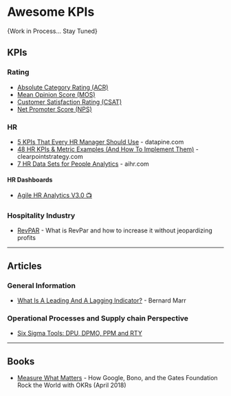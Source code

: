 # Awesome KPIs

{Work in Process... Stay Tuned}

## KPIs

### Rating
* [Absolute Category Rating (ACR)](https://en.wikipedia.org/wiki/Absolute_Category_Rating)
* [Mean Opinion Score (MOS)](https://www.twilio.com/docs/glossary/what-is-mean-opinion-score-mos)
* [Customer Satisfaction Rating (CSAT)](https://blog.hubspot.com/service/customer-satisfaction-score)
* [Net Promoter Score (NPS)](https://www.twilio.com/docs/glossary/what-is-net-promoter-score)


### HR
* [5 KPIs That Every HR Manager Should Use](https://www.datapine.com/kpi-examples-and-templates/human-resources) - datapine.com
* [48 HR KPIs & Metric Examples (And How To Implement Them)](https://www.clearpointstrategy.com/human-capital-kpis-scorecard-measures/) - clearpointstrategy.com
* [7 HR Data Sets for People Analytics](https://www.aihr.com/blog/hr-data-sets-people-analytics/) - aihr.com
#### HR Dashboards
* [Agile HR Analytics V3.0 📺](https://www.youtube.com/watch?v=xPkFEgWexVw&t)

### Hospitality Industry
* [RevPAR](https://asksuite.com/blog/what-is-revpar-how-to-improve-it/) - What is RevPar and how to increase it without jeopardizing profits


-----
## Articles
### General Information
* [What Is A Leading And A Lagging Indicator?](https://www.bernardmarr.com/default.asp?contentID=1405) - Bernard Marr
### Operational Processes and Supply chain Perspective
* [Six Sigma Tools: DPU, DPMO, PPM and RTY](https://www.sixsigmadaily.com/dpu-dpmo-ppm-and-rty/)

-----

## Books
* [Measure What Matters](https://www.amazon.com/Measure-What-Matters-Google-Foundation/dp/0525536221) - How Google, Bono, and the Gates Foundation Rock the World with OKRs (April 2018)
